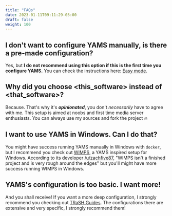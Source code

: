 ```yaml
---
title: "FAQs"
date: 2023-01-11T09:11:29-03:00
draft: false
weight: 100
---
```


## I don't want to configure YAMS manually, is there a pre-made configuration?

Yes, but **I do not recommend using this option if this is the first time you configure YAMS.** You can check the instructions here: [Easy mode](/config/easy-mode).

## Why did you choose <this_software> instead of <that_software>?

Because. That's why it's _**opinionated**_, you don't _necessarily_ have to agree with me. This setup is aimed at noobs and first time media server enthusiasts. You can always use my sources and fork the project 🔥

## I want to use YAMS in Windows. Can I do that?

You might have success running YAMS manually in Windows with `docker`, but I recommend you check out [WIMPS](https://github.com/Xaque8787/WIMPS), a YAMS inspired setup for Windows. According to its developer [/u/zachfive87](https://www.reddit.com/user/zachfive87/), "WIMPS isn't a finished project and is very rough around the edges" but you'll might have more success running WIMPS in Windows.

## YAMS's configuration is too basic. I want more!

And you shall receive! If you want a more deep configuration, I strongly recommend you checking out [TRaSH Guides](https://trash-guides.info/). The configurations there are extensive and very specific, I strongly recommend them!
